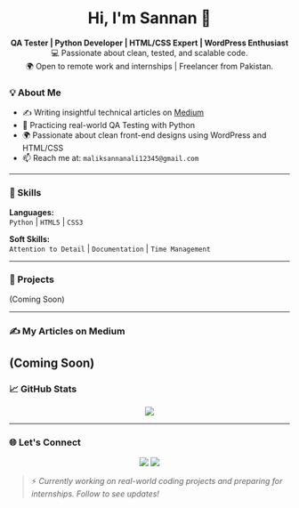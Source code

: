 <h1 align="center">Hi, I'm Sannan 👋</h1>

<p align="center">
  <strong>QA Tester | Python Developer | HTML/CSS  Expert | WordPress Enthusiast</strong><br/>
  💻 Passionate about clean, tested, and scalable code. <br/>
  🌍 Open to remote work and internships | Freelancer from Pakistan.
</p>

### 💡 About Me

- ✍️ Writing insightful technical articles on [Medium](https://medium.com/@Sannan_Ali)  
- 🧪 Practicing real-world QA Testing with Python  
- 🌍 Passionate about clean front-end designs using WordPress and HTML/CSS  
- 📫 Reach me at: `maliksannanali12345@gmail.com`

---

### 🧰 Skills

**Languages:**  
`Python` | `HTML5` | `CSS3`

**Soft Skills:**  
`Attention to Detail` | `Documentation` | `Time Management`

---

### 📌 Projects
(Coming Soon)

---

### ✍️ My Articles on Medium

(Coming Soon)
---

### 📈 GitHub Stats

<p align="center">
  <img src="https://github-readme-stats.vercel.app/api?username=sannanfusion&show_icons=true&theme=default" />
</p>

---

### 🌐 Let's Connect

<p align="center">
    <a href="https://www.linkedin.com/in/sannan-ali-869920378/"><img src="https://img.shields.io/badge/LinkedIn-blue?logo=linkedin" /></a>
   <a href="https://medium.com/@Sannan_Ali"><img src="https://img.shields.io/badge/Medium-black?logo=medium" /></a>
</p>


> ⚡ *Currently working on real-world coding projects and preparing for internships. Follow to see updates!*

